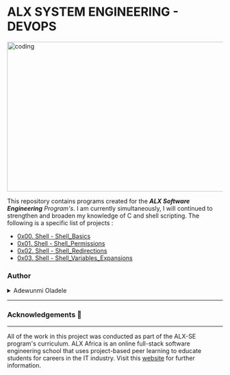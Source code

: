 
# ALX SYSTEM ENGINEERING - DEVOPS

<img alt="coding" width="784" height="350" src="https://github.com/Rachamv/alx-system_engineering-devops/blob/master/new.png" />

This repository contains programs created for the _**ALX Software Engineering** Program's._ I am currently simultaneously, I will continued to strengthen and broaden my knowledge of C and shell scripting. The following is a specific list of projects :

- [0x00. Shell - Shell_Basics](https://github.com/Rachamv/alx-system_engineering-devops/tree/master/0x00-shell_basics)
- [0x01. Shell - Shell_Permissions](https://github.com/Rachamv/alx-system_engineering-devops/tree/master/0x01-shell_permissions)
- [0x02. Shell - Shell_Redirections](https://github.com/Rachamv/alx-system_engineering-devops/tree/master/0x02-shell_redirections)
- [0x03. Shell - Shell_Variables_Expansions](https://github.com/Rachamv/alx-system_engineering-devops/tree/master/0x03-shell_variables_expansions)


### Author
<details>
    <summary>Adewunmi Oladele</summary>
    <ul>
        <li>
            <a href="https://github.com/Rachamv">Github</a>
        </li>
        <li>
            <a href="https://www.linkedin.com/in/adewunmi-oladele-77a846215/">LinkedIn</a>
        </li>
        <li>
            <a href="https://rkutalian@gmail.com">e-mail</a>
        </li>
    </ul>
</details>

---

### Acknowledgements  :pray:
___
All of the work in this project was conducted as part of the ALX-SE program's curriculum. ALX Africa is an online full-stack software engineering school that uses project-based peer learning to educate students for careers in the IT industry. Visit this <a href="https://www.alxafrica.com/software-engineering-2022">website</a> for further information.
